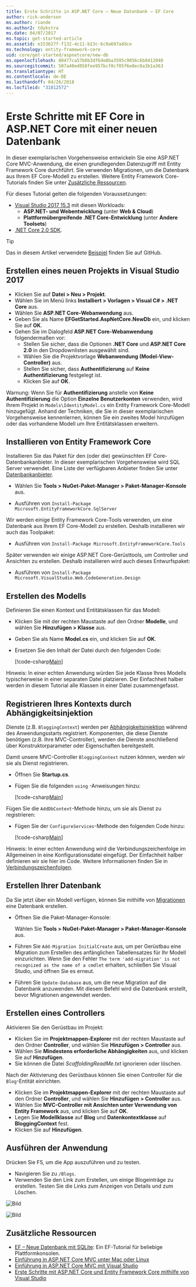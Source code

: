 ```yaml
---
title: Erste Schritte in ASP.NET Core – Neue Datenbank – EF Core
author: rick-anderson
ms.author: riande
ms.author2: tdykstra
ms.date: 04/07/2017
ms.topic: get-started-article
ms.assetid: e153627f-f132-4c11-b13c-6c9a607addce
ms.technology: entity-framework-core
uid: core/get-started/aspnetcore/new-db
ms.openlocfilehash: 80477ca57b8b3df6de8ba3595c9056c6b8412040
ms.sourcegitcommit: 507a40ed050fee957bcf8cf05f6e0ec8a3b1a363
ms.translationtype: HT
ms.contentlocale: de-DE
ms.lasthandoff: 04/26/2018
ms.locfileid: "31812572"
---
```

# <a name="getting-started-with-ef-core-on-aspnet-core-with-a-new-database"></a>Erste Schritte mit EF Core in ASP.NET Core mit einer neuen Datenbank

In dieser exemplarischen Vorgehensweise entwickeln Sie eine ASP.NET Core MVC-Anwendung, die einen grundlegenden Datenzugriff mit Entity Framework Core durchführt. Sie verwenden Migrationen, um die Datenbank aus Ihrem EF Core-Modell zu erstellen. Weitere Entity Framework Core-Tutorials finden Sie unter [Zusätzliche Ressourcen](#additional-resources).

Für dieses Tutorial gelten die folgenden Voraussetzungen:
* [Visual Studio 2017 15.3](https://www.visualstudio.com/downloads/) mit diesen Workloads:
  * **ASP.NET- und Webentwicklung** (unter **Web & Cloud**)
  * **Plattformübergreifende .NET Core-Entwicklung** (unter **Andere Toolsets**)
* [.NET Core 2.0 SDK](https://www.microsoft.com/net/download/core).

> [!TIP]  
> Das in diesem Artikel verwendete [Beispiel](https://github.com/aspnet/EntityFramework.Docs/tree/master/samples/core/GetStarted/AspNetCore/EFGetStarted.AspNetCore.NewDb) finden Sie auf GitHub.

## <a name="create-a-new-project-in-visual-studio-2017"></a>Erstellen eines neuen Projekts in Visual Studio 2017

* Klicken Sie auf **Datei > Neu > Projekt**.
* Wählen Sie im Menü links **Installiert > Vorlagen > Visual C# > .NET Core** aus.
* Wählen Sie **ASP.NET Core-Webanwendung** aus.
* Geben Sie als Name **EFGetStarted.AspNetCore.NewDb** ein, und klicken Sie auf **OK**.
* Gehen Sie im Dialogfeld **ASP.NET Core-Webanwendung** folgendermaßen vor:
  * Stellen Sie sicher, dass die Optionen **.NET Core** und **ASP.NET Core 2.0** in den Dropdownlisten ausgewählt sind.
  * Wählen Sie die Projektvorlage **Webanwendung (Model-View-Controller)** aus.
  * Stellen Sie sicher, dass **Authentifizierung** auf **Keine Authentifizierung** festgelegt ist.
  * Klicken Sie auf **OK**.

Warnung: Wenn Sie für **Authentifizierung** anstelle von **Keine Authentifizierung** die Option **Einzelne Benutzerkonten** verwenden, wird Ihrem Projekt in `Models\IdentityModel.cs` ein Entity Framework Core-Modell hinzugefügt. Anhand der Techniken, die Sie in dieser exemplarischen Vorgehensweise kennenlernen, können Sie ein zweites Model hinzufügen oder das vorhandene Modell um Ihre Entitätsklassen erweitern.

## <a name="install-entity-framework-core"></a>Installieren von Entity Framework Core

Installieren Sie das Paket für den (oder die) gewünschten EF Core-Datenbankanbieter. In dieser exemplarischen Vorgehensweise wird SQL Server verwendet. Eine Liste der verfügbaren Anbieter finden Sie unter [Datenbankanbieter](../../providers/index.md).

* Wählen Sie **Tools > NuGet-Paket-Manager > Paket-Manager-Konsole** aus.

* Ausführen von `Install-Package Microsoft.EntityFrameworkCore.SqlServer`

Wir werden einige Entity Framework Core-Tools verwenden, um eine Datenbank aus Ihrem EF Core-Modell zu erstellen. Deshalb installieren wir auch das Toolpaket:

* Ausführen von `Install-Package Microsoft.EntityFrameworkCore.Tools`

Später verwenden wir einige ASP.NET Core-Gerüsttools, um Controller und Ansichten zu erstellen. Deshalb installieren wird auch dieses Entwurfspaket:

* Ausführen von `Install-Package Microsoft.VisualStudio.Web.CodeGeneration.Design`

## <a name="create-the-model"></a>Erstellen des Modells

Definieren Sie einen Kontext und Entitätsklassen für das Modell:

* Klicken Sie mit der rechten Maustaste auf den Ordner **Modelle**, und wählen Sie **Hinzufügen > Klasse** aus.
* Geben Sie als Name **Model.cs** ein, und klicken Sie auf **OK**.
* Ersetzen Sie den Inhalt der Datei durch den folgenden Code:

  [!code-csharp[Main](../../../../samples/core/GetStarted/AspNetCore/EFGetStarted.AspNetCore.NewDb/Models/Model.cs)]

Hinweis: In einer echten Anwendung würden Sie jede Klasse Ihres Modells typischerweise in einer separaten Datei platzieren. Der Einfachheit halber werden in diesem Tutorial alle Klassen in einer Datei zusammengefasst.

## <a name="register-your-context-with-dependency-injection"></a>Registrieren Ihres Kontexts durch Abhängigkeitsinjektion

Dienste (z.B. `BloggingContext`) werden per [Abhängigkeitsinjektion](http://docs.asp.net/en/latest/fundamentals/dependency-injection.html) während des Anwendungsstarts registriert. Komponenten, die diese Dienste benötigen (z.B. Ihre MVC-Controller), werden die Dienste anschließend über Konstruktorparameter oder Eigenschaften bereitgestellt.

Damit unsere MVC-Controller `BloggingContext` nutzen können, werden wir sie als Dienst registrieren.

* Öffnen Sie **Startup.cs**.
* Fügen Sie die folgenden `using` -Anweisungen hinzu:

  [!code-csharp[Main](../../../../samples/core/GetStarted/AspNetCore/EFGetStarted.AspNetCore.NewDb/Startup.cs#AddedUsings)]

Fügen Sie die `AddDbContext`-Methode hinzu, um sie als Dienst zu registrieren:

* Fügen Sie der `ConfigureServices`-Methode den folgenden Code hinzu:

  [!code-csharp[Main](../../../../samples/core/GetStarted/AspNetCore/EFGetStarted.AspNetCore.NewDb/Startup.cs?name=ConfigureServices&highlight=7-8)]

Hinweis: In einer echten Anwendung wird die Verbindungszeichenfolge im Allgemeinen in eine Konfigurationsdatei eingefügt. Der Einfachheit halber definieren wir sie hier im Code. Weitere Informationen finden Sie in [Verbindungszeichenfolgen](../../miscellaneous/connection-strings.md).

## <a name="create-your-database"></a>Erstellen Ihrer Datenbank

Da Sie jetzt über ein Modell verfügen, können Sie mithilfe von [Migrationen](https://docs.microsoft.com/aspnet/core/data/ef-mvc/migrations#introduction-to-migrations) eine Datenbank erstellen.

* Öffnen Sie die Paket-Manager-Konsole:

  Wählen Sie **Tools > NuGet-Paket-Manager > Paket-Manager-Konsole** aus.
* Führen Sie `Add-Migration InitialCreate` aus, um per Gerüstbau eine Migration zum Erstellen des anfänglichen Tabellensatzes für Ihr Modell einzurichten. Wenn Sie den Fehler `The term 'add-migration' is not recognized as the name of a cmdlet` erhalten, schließen Sie Visual Studio, und öffnen Sie es erneut.
* Führen Sie `Update-Database` aus, um die neue Migration auf die Datenbank anzuwenden. Mit diesem Befehl wird die Datenbank erstellt, bevor Migrationen angewendet werden.

## <a name="create-a-controller"></a>Erstellen eines Controllers

Aktivieren Sie den Gerüstbau im Projekt:

* Klicken Sie im **Projektmappen-Explorer** mit der rechten Maustaste auf den Ordner **Controller**, und wählen Sie **Hinzufügen > Controller** aus.
* Wählen Sie **Mindestens erforderliche Abhängigkeiten** aus, und klicken Sie auf **Hinzufügen**.
* Sie können die Datei *ScaffoldingReadMe.txt* ignorieren oder löschen.

Nach der Aktivierung des Gerüstbaus können Sie einen Controller für die `Blog`-Entität einrichten.

* Klicken Sie im **Projektmappen-Explorer** mit der rechten Maustaste auf den Ordner **Controller**, und wählen Sie **Hinzufügen > Controller** aus.
* Wählen Sie **MVC-Controller mit Ansichten unter Verwendung von Entity Framework** aus, und klicken Sie auf **OK**.
* Legen Sie **Modellklasse** auf **Blog** und **Datenkontextklasse** auf **BloggingContext** fest.
* Klicken Sie auf **Hinzufügen**.


## <a name="run-the-application"></a>Ausführen der Anwendung

Drücken Sie F5, um die App auszuführen und zu testen.

* Navigieren Sie zu `/Blogs`.
* Verwenden Sie den Link zum Erstellen, um einige Blogeinträge zu erstellen. Testen Sie die Links zum Anzeigen von Details und zum Löschen.

![Bild](_static/create.png)

![Bild](_static/index-new-db.png)

## <a name="additional-resources"></a>Zusätzliche Ressourcen

* [EF – Neue Datenbank mit SQLite](xref:core/get-started/netcore/new-db-sqlite): Ein EF-Tutorial für beliebige Plattformkonsolen.
* [Einführung in ASP.NET Core MVC unter Mac oder Linux](https://docs.microsoft.com/aspnet/core/tutorials/first-mvc-app-xplat/index)
* [Einführung in ASP.NET Core MVC mit Visual Studio](https://docs.microsoft.com/aspnet/core/tutorials/first-mvc-app/index)
* [Erste Schritte mit ASP.NET Core und Entity Framework Core mithilfe von Visual Studio](https://docs.microsoft.com/aspnet/core/data/ef-mvc/index)
